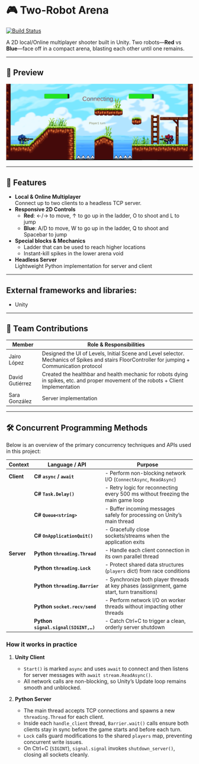 <!--
README.md for Two-Robot Arena
-->

# 🎮 Two-Robot Arena

[![Build Status](https://img.shields.io/badge/build-passing-brightgreen.svg)](#)

A 2D local/Online multiplayer shooter built in Unity. Two robots—**Red** vs **Blue**—face off in a compact arena, blasting each other until one remains.

---

## 📸 Preview

<p align="center">
  <img src="./Assets/Images/Arena.png" alt="Arena Screenshot" width="1000"/>
</p>


---

## 🚀 Features

- **Local & Online Multiplayer**  
  Connect up to two clients to a headless TCP server.  
- **Responsive 2D Controls**  
  - **Red**: ←/→ to move, ↑ to go up in the ladder, O to shoot and L to jump
  - **Blue**: A/D to move, W to go up in the ladder, Q to shoot  and Spacebar to jump
- **Special blocks & Mechanics**  
  - Ladder that can be used to reach higher locations
  - Instant-kill spikes in the lower arena void
- **Headless Server**  
  Lightweight Python implementation for server and client
---
## External frameworks and libraries:
- Unity
---
## 👥 Team Contributions

| Member           | Role & Responsibilities                                                      |
|------------------|-------------------------------------------------------------------------------|
| Jairo López      | Designed the UI of Levels, Initial Scene and Level selector. Mechanics of Spikes and stairs FloorController for jumping + Communication protocol                 |
| David Gutiérrez  | Created the healthbar and health mechanic for robots dying in spikes, etc. and proper movement of the robots + Client Implementation                             |
| Sara González    | Server implementation                                                                                                 |

---
## 🛠️ Concurrent Programming Methods

Below is an overview of the primary concurrency techniques and APIs used in this project:

| Context     | Language / API                 | Purpose                                                                                       |
|-------------|--------------------------------|-----------------------------------------------------------------------------------------------|
| **Client**  | **C# `async` / `await`**       | - Perform non-blocking network I/O (`ConnectAsync`, `ReadAsync`)                              |
|             | **C# `Task.Delay()`**             | - Retry logic for reconnecting every 500 ms without freezing the main game loop               |
|             | **C# `Queue<string>`**            | - Buffer incoming messages safely for processing on Unity’s main thread                       |
|             | **C# `OnApplicationQuit()`**      | - Gracefully close sockets/streams when the application exits                                |
| **Server**  | **Python `threading.Thread`**  | - Handle each client connection in its own parallel thread                                   |
|             | **Python `threading.Lock`**    | - Protect shared data structures (`players` dict) from race conditions                       |
|             | **Python `threading.Barrier`** | - Synchronize both player threads at key phases (assignment, game start, turn transitions)   |
|             | **Python `socket.recv/send`**| - Perform network I/O on worker threads without impacting other threads                      |
|             | **Python `signal.signal(SIGINT,…)`**  | - Catch Ctrl+C to trigger a clean, orderly server shutdown                                   |

### How it works in practice

1. **Unity Client**  
   - `Start()` is marked `async` and uses `await` to connect and then listens for server messages with `await stream.ReadAsync()`.  
   - All network calls are non-blocking, so Unity’s Update loop remains smooth and unblocked.

2. **Python Server**  
   - The main thread accepts TCP connections and spawns a new `threading.Thread` for each client.  
   - Inside each `handle_client` thread, `Barrier.wait()` calls ensure both clients stay in sync before the game starts and before each turn.  
   - `Lock` calls guard modifications to the shared `players` map, preventing concurrent write issues.  
   - On Ctrl+C (`SIGINT`), `signal.signal` invokes `shutdown_server()`, closing all sockets cleanly.  

